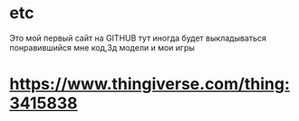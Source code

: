 # etc
Это мой первый сайт на GITHUB
тут иногда будет выкладываться понравившийся мне код,3д модели и мои игры
# https://www.thingiverse.com/thing:3415838
